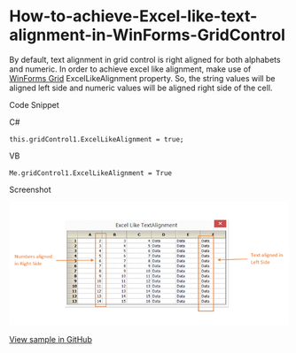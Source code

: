 # How-to-achieve-Excel-like-text-alignment-in-WinForms-GridControl

By default, text alignment in grid control is right aligned for both alphabets and numeric. In order to achieve excel like alignment, make use of [WinForms Grid](https://www.syncfusion.com/winforms-ui-controls/grid-control) ExcelLikeAlignment property. So, the string values will be aligned left side and numeric values will be aligned right side of the cell.

Code Snippet

C#
```
this.gridControl1.ExcelLikeAlignment = true;
```

VB
```
Me.gridControl1.ExcelLikeAlignment = True
```

Screenshot

![Showing text alignment in GridControl](ExcelLikeTextAlignment.png)

[View sample in GitHub](https://github.com/SyncfusionExamples/How-to-achieve-Excel-like-text-alignment-in-WinForms-GridControl)
